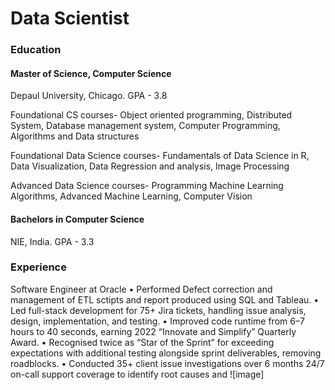 # Data Scientist

### Education
#### Master of Science, Computer Science
Depaul University, Chicago.
GPA - 3.8

Foundational CS courses- Object oriented programming, Distributed System, Database management system, Computer Programming, Algorithms and Data structures

Foundational Data Science courses- Fundamentals of Data Science in R, Data Visualization, Data Regression and analysis, Image Processing 

Advanced Data Science courses- Programming Machine Learning Algorithms, Advanced Machine Learning, Computer Vision
#### Bachelors in Computer Science
NIE, India.
GPA - 3.3


### Experience
Software Engineer at Oracle
•	Performed Defect correction and management of ETL sctipts and report produced using SQL and Tableau. 
•	Led full-stack development for 75+ Jira tickets, handling issue analysis, design, implementation, and testing.
•	Improved code runtime from 6–7 hours to 40 seconds, earning 2022 “Innovate and Simplify” Quarterly Award.
•	Recognised twice as “Star of the Sprint” for exceeding expectations with additional testing alongside sprint deliverables, removing roadblocks. 
•	Conducted 35+ client issue investigations over 6 months 24/7 on-call support coverage to identify root causes and ![image]

